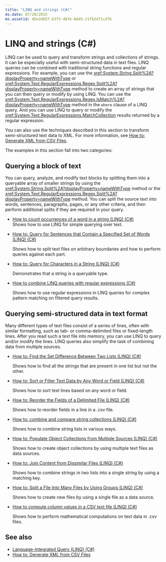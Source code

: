 ```yaml
---
title: "LINQ and strings (C#)"
ms.date: 07/20/2015
ms.assetid: dbe2d657-b3f3-487e-b645-21fb2d71cd7b
---
```

# LINQ and strings (C#)

LINQ can be used to query and transform strings and collections of strings. It can be especially useful with semi-structured data in text files. LINQ queries can be combined with traditional string functions and regular expressions. For example, you can use the <xref:System.String.Split%2A?displayProperty=nameWithType> or <xref:System.Text.RegularExpressions.Regex.Split%2A?displayProperty=nameWithType> method to create an array of strings that you can then query or modify by using LINQ. You can use the <xref:System.Text.RegularExpressions.Regex.IsMatch%2A?displayProperty=nameWithType> method in the `where` clause of a LINQ query. And you can use LINQ to query or modify the <xref:System.Text.RegularExpressions.MatchCollection> results returned by a regular expression.

You can also use the techniques described in this section to transform semi-structured text data to XML. For more information, see [How to: Generate XML from CSV Files](how-to-generate-xml-from-csv-files.md).

The examples in this section fall into two categories:

## Querying a block of text

You can query, analyze, and modify text blocks by splitting them into a queryable array of smaller strings by using the <xref:System.String.Split%2A?displayProperty=nameWithType> method or the <xref:System.Text.RegularExpressions.Regex.Split%2A?displayProperty=nameWithType> method. You can split the source text into words, sentences, paragraphs, pages, or any other criteria, and then perform additional splits if they are required in your query.

- [How to count occurrences of a word in a string (LINQ) (C#)](how-to-count-occurrences-of-a-word-in-a-string-linq.md)  
  Shows how to use LINQ for simple querying over text.

- [How to: Query for Sentences that Contain a Specified Set of Words (LINQ) (C#)](how-to-query-for-sentences-that-contain-a-specified-set-of-words-linq.md)

  Shows how to split text files on arbitrary boundaries and how to perform queries against each part.

- [How to: Query for Characters in a String (LINQ) (C#)](how-to-query-for-characters-in-a-string-linq.md)

  Demonstrates that a string is a queryable type.

- [How to combine LINQ queries with regular expressions (C#)](how-to-combine-linq-queries-with-regular-expressions.md)

  Shows how to use regular expressions in LINQ queries for complex pattern matching on filtered query results.

## Querying semi-structured data in text format

Many different types of text files consist of a series of lines, often with similar formatting, such as tab- or comma-delimited files or fixed-length lines. After you read such a text file into memory, you can use LINQ to query and/or modify the lines. LINQ queries also simplify the task of combining data from multiple sources.

- [How to: Find the Set Difference Between Two Lists (LINQ) (C#)](how-to-find-the-set-difference-between-two-lists-linq.md)

  Shows how to find all the strings that are present in one list but not the other.

- [How to: Sort or Filter Text Data by Any Word or Field (LINQ) (C#)](how-to-sort-or-filter-text-data-by-any-word-or-field-linq.md)

  Shows how to sort text lines based on any word or field.

- [How to: Reorder the Fields of a Delimited File (LINQ) (C#)](how-to-reorder-the-fields-of-a-delimited-file-linq.md)

  Shows how to reorder fields in a line in a .csv file.

- [How to: combine and compare string collections (LINQ) (C#)](how-to-combine-and-compare-string-collections-linq.md)

  Shows how to combine string lists in various ways.

- [How to: Populate Object Collections from Multiple Sources (LINQ) (C#)](how-to-populate-object-collections-from-multiple-sources-linq.md)

  Shows how to create object collections by using multiple text files as data sources.

- [How to: Join Content from Dissimilar Files (LINQ) (C#)](how-to-join-content-from-dissimilar-files-linq.md)
  
  Shows how to combine strings in two lists into a single string by using a matching key.

- [How to: Split a File Into Many Files by Using Groups (LINQ) (C#)](how-to-split-a-file-into-many-files-by-using-groups-linq.md)
  
  Shows how to create new files by using a single file as a data source.

- [How to compute column values in a CSV text file (LINQ) (C#)](how-to-compute-column-values-in-a-csv-text-file-linq.md)
  
  Shows how to perform mathematical computations on text data in .csv files.

## See also

- [Language-Integrated Query (LINQ) (C#)](index.md)
- [How to: Generate XML from CSV Files](how-to-generate-xml-from-csv-files.md)
